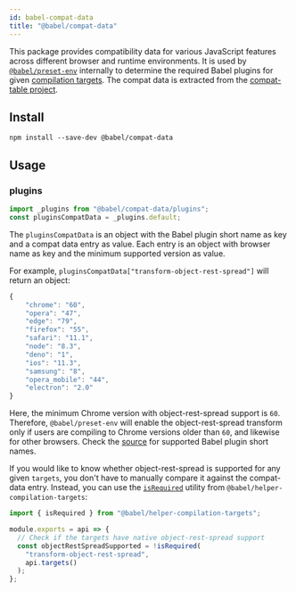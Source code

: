 ```yaml
---
id: babel-compat-data
title: "@babel/compat-data"
---
```


This package provides compatibility data for various JavaScript features across different browser and runtime environments. It is used by [`@babel/preset-env`](preset-env.md) internally to determine the required Babel plugins for given [compilation targets](./options.md#targets). The compat data is extracted from the [compat-table project](https://github.com/compat-table/compat-table).

## Install

```shell npm2yarn
npm install --save-dev @babel/compat-data
```

## Usage

### plugins
```javascript title="my-babel-plugin.js"
import _plugins from "@babel/compat-data/plugins";
const pluginsCompatData = _plugins.default;
```

The `pluginsCompatData` is an object with the Babel plugin short name as key and a compat data entry as value. Each entry is an object with browser name as key and the minimum supported version as value.

For example, `pluginsCompatData["transform-object-rest-spread"]` will return an object:

```javascript title="my-babel-plugin.js"
{
    "chrome": "60",
    "opera": "47",
    "edge": "79",
    "firefox": "55",
    "safari": "11.1",
    "node": "8.3",
    "deno": "1",
    "ios": "11.3",
    "samsung": "8",
    "opera_mobile": "44",
    "electron": "2.0"
}
```
Here, the minimum Chrome version with object-rest-spread support is `60`. Therefore, `@babel/preset-env` will enable the object-rest-spread transform only if users are compiling to Chrome versions older than `60`, and likewise for other browsers. Check the [source](https://github.com/babel/babel/blob/main/packages/babel-compat-data/data/plugins.json) for supported Babel plugin short names.

If you would like to know whether object-rest-spread is supported for any given `targets`, you don't have to manually compare it against the compat-data entry. Instead, you can use the [`isRequired`](helper-compilation-targets#isrequired) utility from `@babel/helper-compilation-targets`:

```javascript title="my-babel-plugin.js"
import { isRequired } from "@babel/helper-compilation-targets";

module.exports = api => {
  // Check if the targets have native object-rest-spread support
  const objectRestSpreadSupported = !isRequired(
    "transform-object-rest-spread",
    api.targets()
  );
};
```

